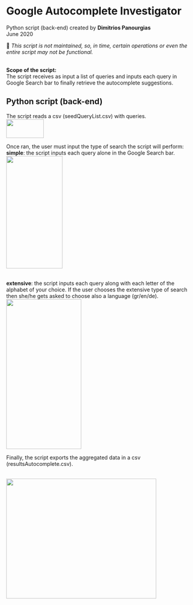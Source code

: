 # Google Autocomplete Investigator
Python script (back-end) created by **Dimitrios Panourgias**
<br/> June 2020

:children_crossing: *This script is not maintained, so, in time, certain operations or even the entire script may not be functional.* 

<br/> **Scope of the script:**
<br/> The script receives as input a list of queries and inputs each query in Google Search bar to finally retrieve the autocomplete suggestions.

## Python script (back-end) 
The script reads a csv (seedQueryList.csv) with queries. 
<br/> <img src="https://github.com/dpan331/Keyword_research_tools/blob/master/Google_Autocomplete_Investigator/goog_autoc_img/seedQueryList.JPG" height="50" width="100">

Once ran, the user must input the type of search the script will perform:
<br/> **simple**: the script inputs each query alone in the Google Search bar.
<br/> <img src="https://github.com/dpan331/Keyword_research_tools/blob/master/Google_Autocomplete_Investigator/goog_autoc_img/simpleSearchResults.JPG" height="300" width="150">

<br/> **extensive**: the script inputs each query along with each letter of the alphabet of your choice. If the user chooses the extensive type of search then she/he gets asked to choose also a language (gr/en/de).
<br/> <img src="https://github.com/dpan331/Keyword_research_tools/blob/master/Google_Autocomplete_Investigator/goog_autoc_img/extensiveSearchResults.JPG" height="400" width="200">

Finally, the script exports the aggregated data in a csv (resultsAutocomplete.csv).

<br/> <img src="https://github.com/dpan331/Keyword_research_tools/blob/master/Google_Autocomplete_Investigator/goog_autoc_img/it-crowd-moss-fire-email.JPG" height="320" width="400">


